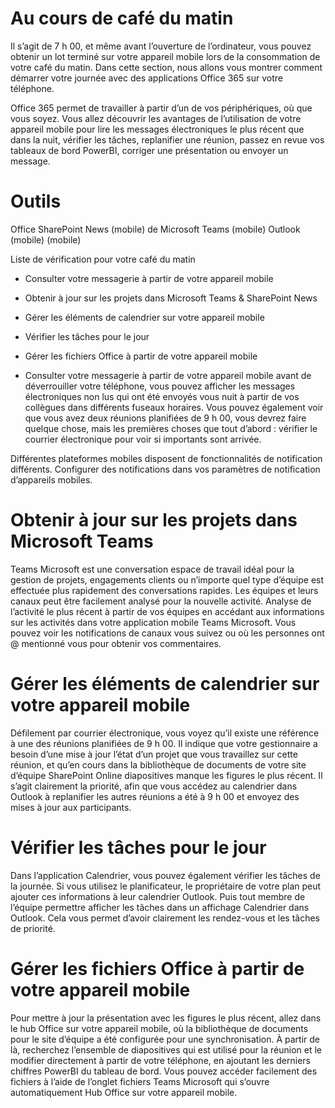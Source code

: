 # <a name="during-morning-coffee"></a>Au cours de café du matin

Il s’agit de 7 h 00, et même avant l’ouverture de l’ordinateur, vous pouvez obtenir un lot terminé sur votre appareil mobile lors de la consommation de votre café du matin. Dans cette section, nous allons vous montrer comment démarrer votre journée avec des applications Office 365 sur votre téléphone.

Office 365 permet de travailler à partir d’un de vos périphériques, où que vous soyez. Vous allez découvrir les avantages de l’utilisation de votre appareil mobile pour lire les messages électroniques le plus récent que dans la nuit, vérifier les tâches, replanifier une réunion, passez en revue vos tableaux de bord PowerBI, corriger une présentation ou envoyer un message. 

# <a name="tools"></a>Outils
Office SharePoint News (mobile) de Microsoft Teams (mobile) Outlook (mobile) (mobile)

Liste de vérification pour votre café du matin
* Consulter votre messagerie à partir de votre appareil mobile
* Obtenir à jour sur les projets dans Microsoft Teams & SharePoint News
* Gérer les éléments de calendrier sur votre appareil mobile
* Vérifier les tâches pour le jour
* Gérer les fichiers Office à partir de votre appareil mobile
 

* Consulter votre messagerie à partir de votre appareil mobile avant de déverrouiller votre téléphone, vous pouvez afficher les messages électroniques non lus qui ont été envoyés vous nuit à partir de vos collègues dans différents fuseaux horaires. Vous pouvez également voir que vous avez deux réunions planifiées de 9 h 00, vous devrez faire quelque chose, mais les premières choses que tout d’abord : vérifier le courrier électronique pour voir si importants sont arrivée.

Différentes plateformes mobiles disposent de fonctionnalités de notification différents. Configurer des notifications dans vos paramètres de notification d’appareils mobiles. 

# <a name="get-up-to-date-on-projects-in-microsoft-teams"></a>Obtenir à jour sur les projets dans Microsoft Teams
Teams Microsoft est une conversation espace de travail idéal pour la gestion de projets, engagements clients ou n’importe quel type d’équipe est effectuée plus rapidement des conversations rapides. Les équipes et leurs canaux peut être facilement analysé pour la nouvelle activité. Analyse de l’activité le plus récent à partir de vos équipes en accédant aux informations sur les activités dans votre application mobile Teams Microsoft. Vous pouvez voir les notifications de canaux vous suivez ou où les personnes ont @ mentionné vous pour obtenir vos commentaires.  

# <a name="manage-calendar-items-on-your-mobile-device"></a>Gérer les éléments de calendrier sur votre appareil mobile
Défilement par courrier électronique, vous voyez qu’il existe une référence à une des réunions planifiées de 9 h 00. Il indique que votre gestionnaire a besoin d’une mise à jour l’état d’un projet que vous travaillez sur cette réunion, et qu’en cours dans la bibliothèque de documents de votre site d’équipe SharePoint Online diapositives manque les figures le plus récent. Il s’agit clairement la priorité, afin que vous accédez au calendrier dans Outlook à replanifier les autres réunions a été à 9 h 00 et envoyez des mises à jour aux participants.

# <a name="check-tasks-for-the-day"></a>Vérifier les tâches pour le jour
Dans l’application Calendrier, vous pouvez également vérifier les tâches de la journée. Si vous utilisez le planificateur, le propriétaire de votre plan peut ajouter ces informations à leur calendrier Outlook. Puis tout membre de l’équipe permettre afficher les tâches dans un affichage Calendrier dans Outlook. Cela vous permet d’avoir clairement les rendez-vous et les tâches de priorité.  

# <a name="manage-office-files-from-your-mobile-device"></a>Gérer les fichiers Office à partir de votre appareil mobile
Pour mettre à jour la présentation avec les figures le plus récent, allez dans le hub Office sur votre appareil mobile, où la bibliothèque de documents pour le site d’équipe a été configurée pour une synchronisation. À partir de là, recherchez l’ensemble de diapositives qui est utilisé pour la réunion et le modifier directement à partir de votre téléphone, en ajoutant les derniers chiffres PowerBI du tableau de bord. Vous pouvez accéder facilement des fichiers à l’aide de l’onglet fichiers Teams Microsoft qui s’ouvre automatiquement Hub Office sur votre appareil mobile. 